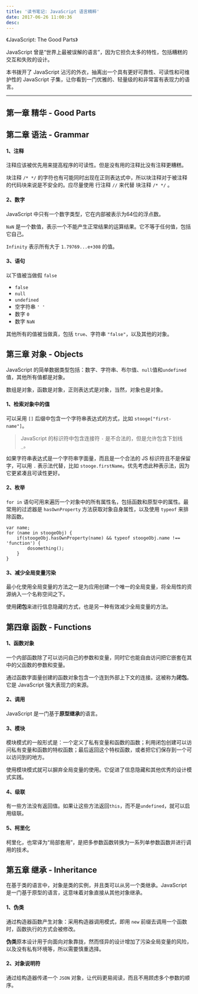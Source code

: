 ```yaml
---
title: '读书笔记: JavaScript 语言精粹'
date: 2017-06-26 11:00:36
desc:
---
```

    
《JavaScript: The Good Parts》

JavaScript 曾是“世界上最被误解的语言”，因为它担负太多的特性，包括糟糕的交互和失败的设计。

本书拨开了 JavaScript 沾污的外衣，抽离出一个具有更好可靠性、可读性和可维护性的 JavaScript 子集，让你看到一门优雅的、轻量级的和非常富有表现力的语言。

<!--more-->

-------

## 第一章 精华 - Good Parts

## 第二章 语法 - Grammar

#### 1、注释

注释应该被优先用来提高程序的可读性。但是没有用的注释比没有注释更糟糕。

块注释 `/* */` 的字符也有可能同时出现在正则表达式中，所以块注释对于被注释的代码块来说是不安全的。应尽量使用 行注释 `//` 来代替 块注释 `/* */` 。

#### 2、数字

JavaScript 中只有一个数字类型，它在内部被表示为64位的浮点数。

`NaN` 是一个数值，表示一个不能产生正常结果的运算结果。它不等于任何值，包括它自己。

`Infinity` 表示所有大于 `1.79769...e+308` 的值。

#### 3、语句

以下值被当做假 `false`

* `false`
* `null`
* `undefined`
* 空字符串 `' '`
* 数字 `0`
* 数字 `NaN`

其他所有的值被当做真，包括 `true`、字符串 `"false"`，以及其他的对象。

## 第三章 对象 - Objects

JavaScript 的简单数据类型包括：数字、字符串、布尔值、`null`值和`undefined`值，其他所有值都是对象。

数组是对象，函数是对象，正则表达式是对象，当然，对象也是对象。

#### 1、检索对象中的值

可以采用 `[]` 后缀中包含一个字符串表达式的方式，比如 `stooge["first-name"]`。

> JavaScript 的标识符中包含连接符 `-` 是不合法的，但是允许包含下划线 `_`。

如果字符串表达式是一个字符串字面量，而且是一个合法的 JS 标识符且不是保留字，可以用 `.` 表示法代替，比如 `stooge.firstName`。优先考虑此种表示法，因为它更紧凑且可读性更好。

#### 2、枚举

`for in` 语句可用来遍历一个对象中的所有属性名，包括函数和原型中的属性。最常用的过滤器是 `hasOwnProperty` 方法获取对象自身属性，以及使用 `typeof` 来排除函数。

```
var name;
for (name in stoogeObj) {
    if(stoogeObj.hasOwnProperty(name) && typeof stoogeObj.name !== 'function') {
        dosomething();
    }
}
```

#### 3、减少全局变量污染

最小化使用全局变量的方法之一是为应用创建一个唯一的全局变量，将全局性的资源纳入一个名称空间之下。

使用**闭包**来进行信息隐藏的方式，也是另一种有效减少全局变量的方法。

## 第四章 函数 - Functions

#### 1、函数对象

一个内部函数除了可以访问自己的参数和变量，同时它也能自由访问把它嵌套在其中的父函数的参数和变量。

通过函数字面量创建的函数对象包含一个连到外部上下文的连接。这被称为**闭包**。它是 JavaScript 强大表现力的来源。

#### 2、调用

JavaScript 是一门基于**原型继承**的语言。

#### 3、模块

模块模式的一般形式是：一个定义了私有变量和函数的函数；利用闭包创建可以访问私有变量和函数的特权函数；最后返回这个特权函数，或者把它们保存到一个可以访问到的地方。

使用模块模式就可以摒弃全局变量的使用。它促进了信息隐藏和其他优秀的设计模式实践。

#### 4、级联

有一些方法没有返回值。如果让这些方法返回`this`，而不是`undefined`，就可以启用级联。

#### 5、柯里化

柯里化，也常译为“局部套用”，是把多参数函数转换为一系列单参数函数并进行调用的技术。

## 第五章 继承 - Inheritance

在基于类的语言中，对象是类的实例，并且类可以从另一个类继承。JavaScript 是一门基于原型的语言，这意味着对象直接从其他对象继承。

#### 1、伪类

通过构造器函数产生对象：采用构造器调用模式，即用 `new` 前缀去调用一个函数时，函数执行的方式会被修改。

**伪类**原本设计用于向面向对象靠拢，然而怪异的设计增加了污染全局变量的风险，以及没有私有环境等，所以需要慎重选择。

#### 2、对象说明符

通过给构造器传递一个 `JSON` 对象，让代码更易阅读，而且不用顾虑多个参数的顺序。





